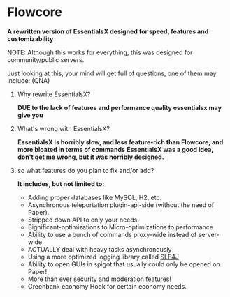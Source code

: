 # Flowcore
**A rewritten version of EssentialsX designed for speed, features and customizability**

NOTE: Although this works for everything, this was designed for community/public servers.

Just looking at this, your mind will get full of questions, one of them may include: (QNA)
1. Why rewrite EssentialsX?

   **DUE to the lack of features and performance quality essentialsx may give you**
2. What's wrong with EssentialsX?

   **EssentialsX is horribly slow, and less feature-rich than Flowcore, and more bloated in terms of commands**
   **EssentialsX was a good idea, don't get me wrong, but it was horribly designed.**
3. so what features do you plan to fix and/or add?

   **It includes, but not limited to:**
   
   - Adding proper databases like MySQL, H2, etc. 
   - Asynchronous teleportation plugin-api-side (without the need of Paper).
   - Stripped down API to only your needs
   - Significant-optimizations to Micro-optimizations to performance
   - Ability to use a bunch of commands proxy-wide instead of server-wide
   - ACTUALLY deal with heavy tasks asynchronously
   - Using a more optimized logging library called [SLF4J](https://www.slf4j.org/)
   - Ability to open GUIs in spigot that usually could only be opened on Paper!
   - More than ever security and moderation features!
   - Greenbank economy Hook for certain economy needs.
